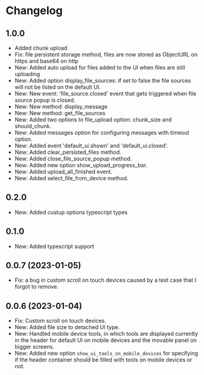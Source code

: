 # Changelog

## 1.0.0

- Added chunk upload
- Fix: file persistent storage method, files are now stored as ObjectURL on https and base64 on http
- New: Added auto upload for files added to the UI when files are still uploading
- New: Added option display_file_sources: if set to false the file sources will not be listed on the default UI.
- New: New event: 'file_source.closed' event that gets triggered when file source popup is closed.
- New: New method: display_message
- New: New method: get_file_sources
- New: Added two options to file_upload option: chunk_size and should_chunk.
- New: Added messages option for configuring messages with timeout option.
- New: Added event 'default_ui.shown' and 'default_ui.closed'.
- New: Added clear_persisted_files method.
- New: Added close_file_source_popup method.
- New: Added new option show_upload_progress_bar.
- New: Added upload_all_finished event.
- New: Added select_file_from_device method.

## 0.2.0

- New: Added custup options typescript types

## 0.1.0

- New: Added typescript support

## 0.0.7 (2023-01-05)

- Fix: a bug in custom scroll on touch devices caused by a test case that I forgot to remove.

## 0.0.6 (2023-01-04)

- Fix: Custom scroll on touch devices.
- New: Added file size to detached UI type.
- New: Handled mobile device tools, in which tools are displayed currently in the header for default UI on mobile devices and the movable panel on bigger screens.
- New: Added new option `show_ui_tools_on_mobile_devices` for specifying if the header container should be filled with tools on mobile devices or not.
